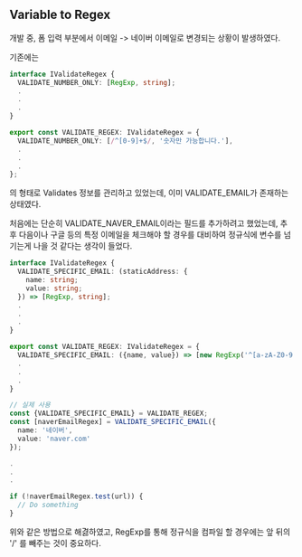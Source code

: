 ## Variable to Regex

개발 중, 폼 입력 부분에서 이메일 -> 네이버 이메일로 변경되는 상황이 발생하였다.

기존에는
```typescript
interface IValidateRegex {
  VALIDATE_NUMBER_ONLY: [RegExp, string];
  .
  .
  .
}

export const VALIDATE_REGEX: IValidateRegex = {
  VALIDATE_NUMBER_ONLY: [/^[0-9]+$/, '숫자만 가능합니다.'],
  .
  .
  .
};
```
의 형태로 Validates 정보를 관리하고 있었는데, 이미 VALIDATE_EMAIL가 존재하는 상태였다.

처음에는 단순히 VALIDATE_NAVER_EMAIL이라는 필드를 추가하려고 했었는데, 추후 다음이나 구글 등의 특정 이메일을 체크해야 할 경우를 대비하여 정규식에 변수를 넘기는게 나을 것 같다는 생각이 들었다.

```typescript
interface IValidateRegex {
  VALIDATE_SPECIFIC_EMAIL: (staticAddress: {
    name: string;
    value: string;
  }) => [RegExp, string];
  .
  .
  .
}

export const VALIDATE_REGEX: IValidateRegex = {
  VALIDATE_SPECIFIC_EMAIL: ({name, value}) => [new RegExp('^[a-zA-Z0-9.!#$%&’*+/=?^_`{|}~-]+@'+ value +'$'), `잘못된 ${name} 이메일 형식입니다.`],
  .
  .
  .
}

// 실제 사용
const {VALIDATE_SPECIFIC_EMAIL} = VALIDATE_REGEX;
const [naverEmailRegex] = VALIDATE_SPECIFIC_EMAIL({
  name: '네이버',
  value: 'naver.com'
});

.
.
.

if (!naverEmailRegex.test(url)) {
  // Do something
}
```
위와 같은 방법으로 해겷하였고, RegExp를 통해 정규식을 컴파일 할 경우에는 앞 뒤의 '/' 를 빼주는 것이 중요하다.
